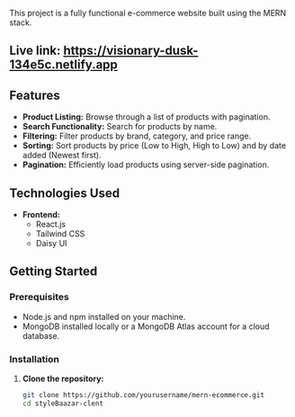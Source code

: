 This project is a fully functional e-commerce website built using the MERN stack.
## Live link: https://visionary-dusk-134e5c.netlify.app
## Features

- **Product Listing:** Browse through a list of products with pagination.
- **Search Functionality:** Search for products by name.
- **Filtering:** Filter products by brand, category, and price range.
- **Sorting:** Sort products by price (Low to High, High to Low) and by date added (Newest first).
- **Pagination:** Efficiently load products using server-side pagination.

## Technologies Used

- **Frontend:**
  - React.js
  - Tailwind CSS
  - Daisy UI

## Getting Started

### Prerequisites

- Node.js and npm installed on your machine.
- MongoDB installed locally or a MongoDB Atlas account for a cloud database.

### Installation

1. **Clone the repository:**
   ```bash
   git clone https://github.com/yourusername/mern-ecommerce.git
   cd styleBaazar-clent

